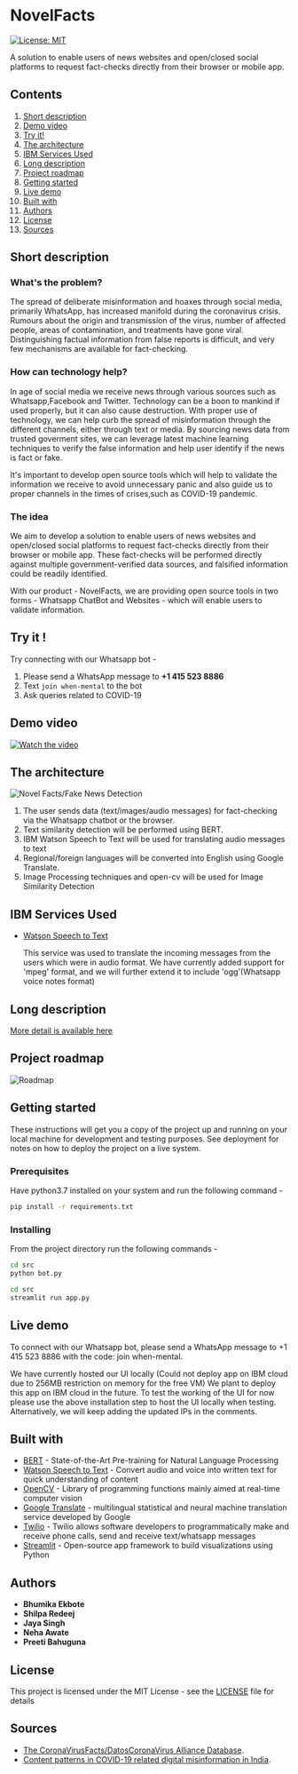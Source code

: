 # NovelFacts 

[![License: MIT](https://img.shields.io/badge/License-MIT-yellow.svg)](https://opensource.org/licenses/MIT)

A solution to enable users of news websites and open/closed social platforms to request fact-checks directly from their browser or mobile app. 

## Contents

1. [Short description](#short-description)
1. [Demo video](#demo-video)
1. [Try it!](#try-it)
1. [The architecture](#the-architecture)
1. [IBM Services Used](#ibm-services-used)
1. [Long description](#long-description)
1. [Project roadmap](#project-roadmap)
1. [Getting started](#getting-started)
1. [Live demo](#live-demo)
1. [Built with](#built-with)
1. [Authors](#authors)
1. [License](#license)
1. [Sources](#sources)

## Short description

### What's the problem?

The spread of deliberate misinformation and hoaxes through social media, primarily WhatsApp, has increased manifold during the coronavirus crisis. Rumours about the origin and transmission of the virus, number of affected people, areas of contamination, and treatments have gone viral. Distinguishing factual information from false reports is difficult, and very few mechanisms are available for fact-checking.

### How can technology help?

In age of social media we receive news through various sources such as Whatsapp,Facebook and Twitter.
Technology can be a boon to mankind if used properly, but it can also cause destruction.
With proper use of technology, we can help curb the spread of misinformation through the different channels, either through text or media.
By sourcing news data from trusted goverment sites, we can 
leverage latest machine learning techniques to verify the false information and help user identify if the news is fact or fake.

It's important to develop open source tools which will help to validate the information we receive to avoid unnecessary panic
and also guide us to proper channels in the times of crises,such as COVID-19 pandemic.

### The idea

We aim to develop a solution to enable users of news websites and open/closed social platforms to request fact-checks directly from their browser or mobile app. These fact-checks will be performed directly against multiple government-verified data sources, and falsified information could be readily identified.

With our product - NovelFacts, we are providing open source tools in two forms - Whatsapp ChatBot and Websites - which will enable users to validate information.

## Try it !
Try connecting with our Whatsapp bot - 
1. Please send a WhatsApp message to **+1 415 523 8886** 
2. Text ```join when-mental``` to the bot
3. Ask queries related to COVID-19


## Demo video

[![Watch the video](https://github.com/BhumikaE/Novel-Facts/blob/master/src/Docs/NovelFacts.jpeg)](https://www.youtube.com/watch?v=Geq8aDdXgFY&rel=0)

## The architecture

![Novel Facts/Fake News Detection](https://github.com/BhumikaE/Novel-Facts/blob/master/src/Docs/ArchitectureDiagram.png)

1. The user sends data (text/images/audio messages) for fact-checking via the Whatsapp chatbot or the browser.
2. Text similarity detection will be performed using BERT.
3. IBM Watson Speech to Text will be used for translating audio messages to text
4. Regional/foreign languages will be converted into English using Google Translate.
5. Image Processing techniques and open-cv will be used for Image Similarity Detection


## IBM Services Used

- [Watson Speech to Text](https://www.ibm.com/in-en/cloud/watson-speech-to-text)

  This service was used to translate the incoming messages from the users which were in audio format.
  We have currently added support for 'mpeg' format, and we will further extend it to include 'ogg'(Whatsapp voice notes         format)
  
## Long description

[More detail is available here](DESCRIPTION.md)

## Project roadmap

![Roadmap](https://github.com/BhumikaE/Novel-Facts/blob/master/src/Docs/roadmap.PNG)

## Getting started

These instructions will get you a copy of the project up and running on your local machine for development and testing purposes. See deployment for notes on how to deploy the project on a live system.

### Prerequisites

Have python3.7 installed on your system and run the following command -

```bash
pip install -r requirements.txt
```

### Installing
From the project directory run the following commands -

```bash
cd src
python bot.py
```

```bash
cd src
streamlit run app.py
```
## Live demo

To connect with our Whatsapp bot, please send a WhatsApp message to +1 415 523 8886 with the code: join when-mental.

We have currently hosted our UI locally (Could not deploy app on IBM cloud due to 256MB restriction on memory for the free VM)
We plant to deploy this app on IBM cloud in the future. To test the working of the UI for now please use the above installation step to host the UI locally when testing. Alternatively, we will keep adding the updated IPs in the comments.

## Built with

* [BERT](https://arxiv.org/abs/1810.04805) - State-of-the-Art Pre-training for Natural Language Processing
* [Watson Speech to Text](https://www.ibm.com/in-en/cloud/watson-speech-to-text) - Convert audio and voice into written text for quick understanding of content
* [OpenCV](https://opencv.org/) - Library of programming functions mainly aimed at real-time computer vision
* [Google Translate](https://translate.google.co.in/) - multilingual statistical and neural machine translation service developed by Google
* [Twilio](https://www.twilio.com/) - Twilio allows software developers to programmatically make and receive phone calls, send and receive text/whatsapp messages
* [Streamlit](https://www.streamlit.io/) - Open-source app framework to build visualizations using Python


## Authors

* **Bhumika Ekbote** 
* **Shilpa Redeej** 
* **Jaya Singh** 
* **Neha Awate** 
* **Preeti Bahuguna** 

## License

This project is licensed under the MIT License - see the [LICENSE](LICENSE) file for details


## Sources

* [The CoronaVirusFacts/DatosCoronaVirus Alliance Database](https://www.poynter.org/ifcn-covid-19-misinformation/).
* [Content patterns in COVID-19 related digital misinformation in India](http://joyojeet.people.si.umich.edu/an-archive-of-covid-19-related-fake-news-in-india/).
